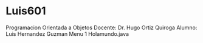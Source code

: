 # Luis601

Programacion Orientada a Objetos
Docente: Dr. Hugo Ortiz Quiroga
Alumno: Luis Hernandez Guzman 
Menu 
1 Holamundo.java